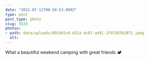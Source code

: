 ```yaml
---
date: "2022-07-11T00:58:53.000Z"
type: post 
post_type: photo
slug: 3533
photos: 
- path: data/uploads/091491c6-021a-4c87-ad41-2f9758761072.jpeg
  alt: 
---
```

What a beautiful weekend camping with great friends 🏕 
